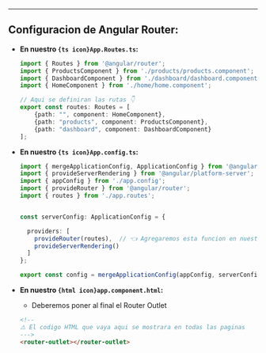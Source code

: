 
---
## Configuracion de Angular Router:
- **En nuestro `{ts icon}App.Routes.ts`:**
	```ts
	import { Routes } from '@angular/router';
	import { ProductsComponent } from './products/products.component';
	import { DashboardComponent } from './dashboard/dashboard.component';
	import { HomeComponent } from './home/home.component';

	// Aqui se definiran las rutas 👇 
	export const routes: Routes = [
	    {path: "", component: HomeComponent},
	    {path: "products", component: ProductsComponent},
	    {path: "dashboard", component: DashboardComponent}
	];
	```

- **En nuestro `{ts icon}App.config.ts`:**
	```ts
	import { mergeApplicationConfig, ApplicationConfig } from '@angular/core';
	import { provideServerRendering } from '@angular/platform-server';
	import { appConfig } from './app.config';
	import { provideRouter } from '@angular/router';
	import { routes } from './app.routes';
	
	
	const serverConfig: ApplicationConfig = {
	
	  providers: [
	    provideRouter(routes),  // 👈 Agregaremos esta funcion en nuestros Providers
	    provideServerRendering()
	  ]
	};
	
	export const config = mergeApplicationConfig(appConfig, serverConfig);
	```


- **En nuestro `{html icon}app.component.html`:**
	-  Deberemos poner al final el Router Outlet
	```html
	<!-- 
	⚠️ El codigo HTML que vaya aqui se mostrara en todas las paginas
	--->
	<router-outlet></router-outlet>
	```


